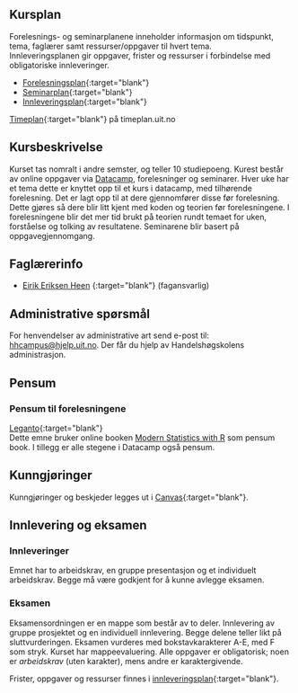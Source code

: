 

## Kursplan  

Forelesnings- og seminarplanene inneholder informasjon om tidspunkt, tema, faglærer samt ressurser/oppgaver til hvert tema.  
Innleveringsplanen gir oppgaver, frister og ressurser i forbindelse med obligatoriske innleveringer.  

- [Forelesningsplan](forelesningsplan.html){:target="blank"}
- [Seminarplan](seminarplan.html){:target="blank"}
- [Innleveringsplan](innleveringer.html){:target="blank"}   


[Timeplan](https://timeplan.uit.no/emne_timeplan.php?sem=22h&fag=&module[]=SOK-2009-1#week-23){:target="blank"} på timeplan.uit.no


## Kursbeskrivelse 


Kurset tas nomralt i andre semster, og teller 10 studiepoeng.
Kurest består av online oppgaver via [Datacamp](datacamp.com), forelesninger og seminarer. Hver uke har et tema dette er knyttet opp til et kurs i datacamp, med tilhørende forelesning. Det er lagt opp til at dere gjennomfører disse før forelesning. Dette gjøres så dere blir litt kjent med koden og teorien før forelesningene. I forelesningene blir det mer tid brukt på teorien rundt temaet for uken, forståelse og tolking av resultatene.
Seminarene blir basert på oppgavegjennomgang. 


## Faglærerinfo  
- [Eirik Eriksen Heen](https://uit.no/ansatte/eirik.e.heen) {:target="blank"} (fagansvarlig)




## Administrative spørsmål

For henvendelser av administrative art send e-post til: <hhcampus@hjelp.uit.no>. Der får du hjelp av Handelshøgskolens administrasjon.


## Pensum  

### Pensum til forelesningene

[Leganto](https://bibsys-c.alma.exlibrisgroup.com/leganto/){:target="blank"}  
Dette emne bruker online booken [Modern Statistics with R](https://modernstatisticswithr.com/) som pensum book. I tillegg er alle stegene i Datacamp også pensum.



## Kunngjøringer  

Kunngjøringer og beskjeder legges ut i [Canvas](https://uit.instructure.com/){:target="blank"}.


## Innlevering og eksamen  

### Innleveringer 
Emnet har to arbeidskrav, en gruppe presentasjon og et individuelt arbeidskrav. Begge må være godkjent for å kunne avlegge eksamen. 


### Eksamen
Eksamensordningen er en mappe som består av to deler. Innlevering av gruppe prosjektet og en individuell innlevering. Begge delene teller likt på sluttvurderingen. Eksamen vurderes med bokstavkarakterer A-E, med F som stryk. 
Kurset har mappeevaluering. Alle oppgaver er obligatorisk; noen er _arbeidskrav_ (uten karakter), mens andre er karaktergivende.  

Frister, oppgaver og ressurser finnes i [innleveringsplan](innleveringer.html){:target="blank"}.    

